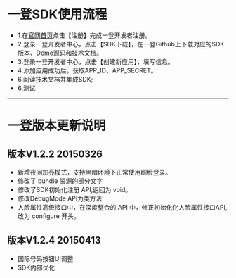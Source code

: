 # 一登SDK使用流程

- 1.在<a href="http://superid.me" target="_blank">官网首页</a >点击【注册】完成一登开发者注册。
- 2.登录一登开发者中心，点击【SDK下载】，在一登Github上下载对应的SDK版本、Demo源码和技术文档。
- 3.登录一登开发者中心，点击【创建新应用】，填写信息。
- 4.添加应用成功后，获取APP\_ID、APP\_SECRET。
- 6.阅读技术文档并集成SDK;
- 6.测试

***

# 一登版本更新说明

## 版本V1.2.2 20150326

- 新增夜间加亮模式，支持黑暗环境下正常使用刷脸登录。
- 修改了 bundle 资源的部分文字
- 修改了SDK初始化注册 API,返回为 void。
- 修改DebugMode API为类方法
- 人脸属性高级接口中，在深度整合的 API 中，修正初始化化人脸属性接口API, 改为 configure 开头。


## 版本V1.2.4 20150413

- 国际号码按钮UI调整
- SDK内部优化